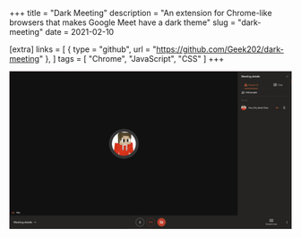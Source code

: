 +++
title = "Dark Meeting"
description = "An extension for Chrome-like browsers that makes Google Meet have a dark theme"
slug = "dark-meeting"
date = 2021-02-10

[extra]
links = [
    { type = "github", url = "https://github.com/Geek202/dark-meeting" },
]
tags = [ "Chrome", "JavaScript", "CSS" ]
+++

![Screenshot](/assets/images/dark-meeting.png)
